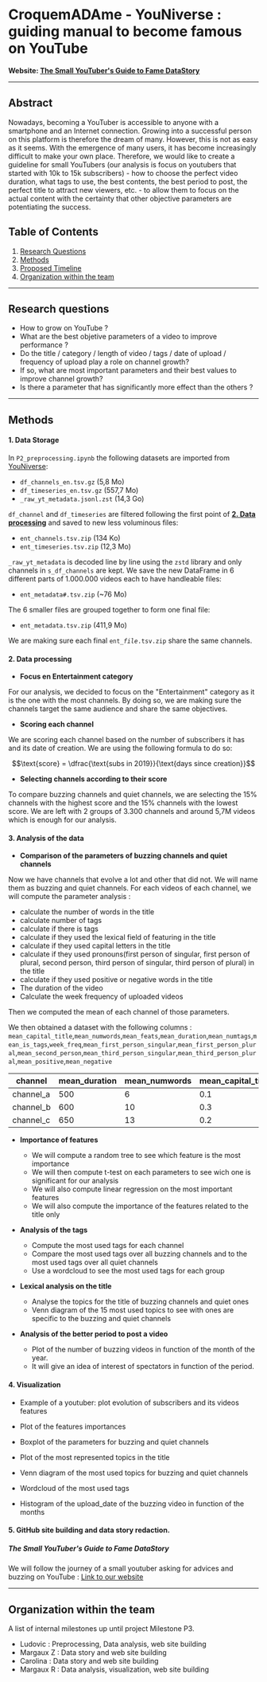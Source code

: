 # CroquemADAme - YouNiverse : guiding manual to become famous on YouTube 

**Website: [The Small YouTuber's Guide to Fame DataStory](https://zwierski.github.io/croquemADAme-datastory/)**
***
## Abstract
Nowadays, becoming a YouTuber is accessible to anyone with a smartphone and an Internet connection. Growing into a successful person on this platform is therefore the dream of many. However, this is not as easy as it seems. With the emergence of many users, it has become increasingly difficult to make your own place. Therefore, we would like to create a guideline for small YouTubers (our analysis is focus on youtubers that started with 10k to 15k subscribers) - how to choose the perfect video duration, what tags to use, the best contents, the best period to post, the perfect title to attract new viewers, etc. - to allow them to focus on the actual content with the certainty that other objective parameters are potentiating the success. 

## Table of Contents
1. [Research Questions](#research-questions)
2. [Methods](#methods)
3. [Proposed Timeline](#proposed-timeline)
4. [Organization within the team](#organization-within-the-team)


***
## Research questions
* How to grow on YouTube ?
* What are the best objetive parameters of a video to improve performance ? 
* Do the title / category / length of video / tags / date of upload / frequency of upload play a role on channel growth?
* If so, what are most important parameters and their best values to improve channel growth? 
* Is there a parameter that has significantly more effect than the others ? 

***
## Methods

#### 1. Data Storage 
In <code>P2_preprocessing.ipynb</code> the following datasets are imported from [YouNiverse](https://github.com/epfl-dlab/YouNiverse):
- <code>df_channels_en.tsv.gz</code> (5,8 Mo)
- <code>df_timeseries_en.tsv.gz</code> (557,7 Mo)
- <code>_raw_yt_metadata.jsonl.zst</code> (14,3 Go)

<code>df_channel</code> and <code>df_timeseries</code> are filtered following the first point of [**2. Data processing**](https://github.com/epfl-ada/ada-2022-project-croquemadame#2-data-processing) and saved to new less voluminous files:
- <code>ent_channels.tsv.zip</code> (134 Ko)
- <code>ent_timeseries.tsv.zip</code> (12,3 Mo)

<code>_raw_yt_metadata</code> is decoded line by line using the <code>zstd</code> library and only channels in `s_df_channels` are kept. We save the new DataFrame in 6 different parts of 1.000.000 videos each to have handleable files:
- <code>ent_metadata#.tsv.zip</code> (~76 Mo)

The 6 smaller files are grouped together to form one final file:

- <code>ent_metadata.tsv.zip</code> (411,9 Mo)

We are making sure each final <code>ent_*file*.tsv.zip</code> share the same channels.


#### 2. Data processing 
* **Focus en Entertainment category**

For our analysis, we decided to focus on the "Entertainment" category as it is the one with the most channels. By doing so, we are making sure the channels target the same audience and share the same objectives.

* **Scoring each channel**

We are scoring each channel based on the number of subscribers it has and its date of creation. We are using the following formula to do so:

$$\text{score} = \dfrac{\text{subs in 2019}}{\text{days since creation}}$$

* **Selecting channels according to their score**

To compare buzzing channels and quiet channels, we are selecting the 15% channels with the highest score and the 15% channels with the lowest score. We are left with 2 groups of 3.300 channels and  around 5,7M videos which is enough for our analysis.

#### 3. Analysis of the data 


* **Comparison of the parameters of buzzing channels and quiet channels** 

Now we have channels that evolve a lot and other that did not. We will name them as buzzing and quiet channels. 
For each videos of each channel, we will compute the parameter analysis : 

- calculate the number of words in the title
- calculate number of tags 
- calculate if there is tags
- calculate if they used the lexical field of featuring in the title
- calculate if they used capital letters in the title
- calculate if they used pronouns(first person of singular, first person of plural, second person, third person of singular, third person of plural) in the title
- calculate if they used positive or negative words in the title
- The duration of the video
- Calculate the week frequency of uploaded videos 

Then we computed the mean of each channel of those parameters.

We then obtained a dataset with the following columns :
`mean_capital_title`,`mean_numwords`,`mean_feats`,`mean_duration`,`mean_numtags`,`mean_is_tags`,`week_freq`,`mean_first_person_singular`,`mean_first_person_plural`,`mean_second_person`,`mean_third_person_singular`,`mean_third_person_plural`,`mean_positive`,`mean_negative`


| channel   | mean_duration | mean_numwords| mean_capital_title | mean_feats | mean_numtags | mean_is_tags | week_freq | mean_positive | mean_negative | pronouns | has_buzzed |
|-----------|---------------|--------------|--------------------|------------|--------------|--------------|-----------|---------------|---------------|---------|----------|
| channel_a |    500        |     6        |       0.1          |    0.01    |     5        |     0.5      |    0.5    |       0.4     |     0.8       |    0.2    |    0    |
| channel_b |    600        |     10       |       0.3          |    0.005   |     7        |     0.8      |     1.5   |       0.9     |     0.3       |   0.7    |    1    |
| channel_c |    650        |     13       |       0.2          |    0.02    |     9        |     0.7      |      3    |       0.7     |     0.2       |    0.5    |    1    |


* **Importance of features**

  * We will compute a random tree to see which feature is the most importance 
  * We will then compute t-test on each parameters to see wich one is significant for our analysis
  * We will also compute linear regression on the most important features 
  * We will also compute the importance of the features related to the title only

* **Analysis of the tags**
  * Compute the most used tags for each channel
  * Compare the most used tags over all buzzing channels and to the most used tags over all quiet channels
  * Use a wordcloud to see the most used tags for each group

* **Lexical analysis on the title** 
  * Analyse the topics for the title of buzzing channels and quiet ones 
  * Venn diagram of the 15 most used topics to see with ones are specific to the buzzing and quiet channels 

* **Analysis of the better period to post a video**
  * Plot of the number of buzzing videos in function of the month of the year. 
  * It will give an idea of interest of spectators in function of the period.

#### 4. Visualization 

* Example of a youtuber: plot evolution of subscribers and its videos features

* Plot of the features importances 

* Boxplot of the parameters for buzzing and quiet channels 

* Plot of the most represented topics in the title 

* Venn diagram of the most used topics for buzzing and quiet channels 

* Wordcloud of the most used tags 

* Histogram of the upload_date of the buzzing video in function of the months
 


#### 5. GitHub site building and data story redaction.

##### **The Small YouTuber's Guide to Fame DataStory**

We will follow the journey of a small youtuber asking for advices and buzzing on YouTube : [Link to our website](https://zwierski.github.io/croquemADAme-datastory/)

***
## Organization within the team
A list of internal milestones up until project Milestone P3.
* Ludovic : Preprocessing, Data analysis, web site building
* Margaux Z : Data story and web site building 
* Carolina : Data story and web site building
* Margaux R : Data analysis, visualization, web site building


